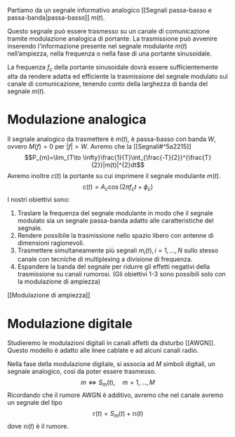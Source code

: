Partiamo da un segnale informativo analogico [[Segnali passa-basso e passa-banda|passa-basso]] $m(t)$.

Questo segnale può essere trasmesso su un canale di comunicazione tramite modulazione analogica di portante.
La trasmissione può avvenire inserendo l'informazione presente nel segnale modulante $m(t)$ nell’ampiezza, nella frequenza o nella fase di una portante sinusoidale.

La frequenza $f_c$ della portante sinusoidale dovrà essere sufficientemente alta da rendere adatta ed efficiente la trasmissione del segnale modulato sul canale di comunicazione, tenendo conto della larghezza di banda del segnale $m(t)$.

# Modulazione analogica
Il segnale analogico da trasmettere è $m(t)$, è passa-basso con banda $W$, ovvero $M(f)=0$ per $|f|>W$.
Avremo che la [[Segnali#^5a2215]]
$$P_{m}=\lim_{T\to \infty}\frac{1}{T}\int_{\frac{-T}{2}}^{\frac{T}{2}}|m(t)|^{2}dt$$
Avremo inoltre $c(t)$ la portante su cui imprimere il segnale modulante $m(t)$.
$$c(t)=A_{c}\cos(2\pi f_{c}t +\phi_{c})$$
I nostri obiettivi sono:
1) Traslare la frequenza del segnale modulante in modo che il segnale modulato sia un segnale passa-banda adatto alle caratteristiche del segnale.
2) Rendere possibile la trasmissione nello spazio libero con antenne di dimensioni ragionevoli.
3) Trasmettere simultaneamente più segnali $m_{i}(t), i=1,\ldots,N$ sullo stesso canale con tecniche di multiplexing a divisione di frequenza.
4) Espandere la banda del segnale per ridurre gli effetti negativi della trasmissione su canali rumorosi. (Gli obiettivi 1-3 sono possibili solo con la modulazione di ampiezza)

[[Modulazione di ampiezza]]

# Modulazione digitale
Studieremo le modulazioni digitali in canali affetti da disturbo [[AWGN]].
Questo modello è adatto alle linee cablate e ad alcuni canali radio.

Nella fase della modulazione digitale, si associa ad $M$ simboli digitali, un segnale analogico, così da poter essere trasmesso.
$$m\iff S_{m}(t), \quad m=1,\ldots, M$$
Ricordando che il rumore AWGN è additivo, avremo che nel canale avremo un segnale del tipo
$$\mathbb{r}(t)=S_{m}(t)+\mathbb{n}(t)$$
dove $\mathbb{n}(t)$ è il rumore.